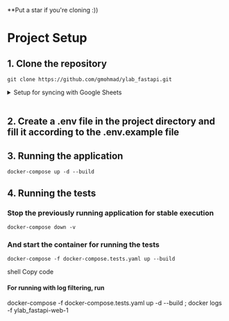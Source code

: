 **Put a star if you're cloning :))

# Project Setup

## 1. Clone the repository
```
git clone https://github.com/gmohmad/ylab_fastapi.git
```

<details>
    <summary>Setup for syncing with Google Sheets</summary>
    <h3>1. Create a project in Google Drive Console and connect Google Sheets API</h3>
        <details>
            <summary>Instructions</summary>
            <h4>Timestamp - 1:51-5:41</h4>
            <h4>Link - https://www.youtube.com/watch?v=zCEJurLGFRk</h4>
        </details>
            <h3>2. Rename the downloaded data file to creds.json and place it in the src/tasks/google_api_config directory</h3>
            <h3>3. In the same directory, create a .env file and fill it according to the .env.example file (put the id of your Google Sheet in SPREADSHEET_ID)</h3>
</details>
<br>

## 2. Create a .env file in the project directory and fill it according to the .env.example file

## 3. Running the application
```
docker-compose up -d --build
```

## 4. Running the tests

### Stop the previously running application for stable execution
```
docker-compose down -v
```

### And start the container for running the tests
```
docker-compose -f docker-compose.tests.yaml up --build
```
shell
Copy code

#### For running with log filtering, run

docker-compose -f docker-compose.tests.yaml up -d --build ; docker logs -f ylab_fastapi-web-1
